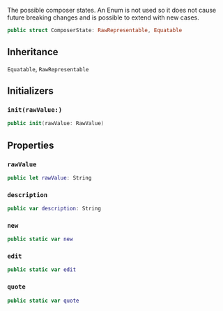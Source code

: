 
The possible composer states. An Enum is not used so it does not cause
future breaking changes and is possible to extend with new cases.

``` swift
public struct ComposerState: RawRepresentable, Equatable 
```

## Inheritance

`Equatable`, `RawRepresentable`

## Initializers

### `init(rawValue:)`

``` swift
public init(rawValue: RawValue) 
```

## Properties

### `rawValue`

``` swift
public let rawValue: String
```

### `description`

``` swift
public var description: String 
```

### `new`

``` swift
public static var new 
```

### `edit`

``` swift
public static var edit 
```

### `quote`

``` swift
public static var quote 
```
